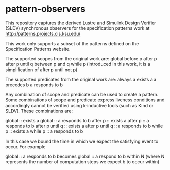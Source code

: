 # pattern-observers
This repository captures the derived Lustre and Simulink Design Verifier (SLDV) synchronous observers for the 
specification patterns work at http://patterns.projects.cis.ksu.edu/

This work only supports a subset of the patterns defined on the Specification Patterns website.

The supported scopes from the original work are:
  global
  before p
  after p
  after p until q
  between p and q
  while p (introduced in this work, it is a simplification of after p until not p)
  
The supported predicates from the original work are:
  always a
  exists a
  a precedes b
  a responds to b

Any combination of scope and predicate can be used to create a pattern. Some combinations of scope and predicate
express liveness conditions and accordingly cannot be verified using k-inductive tools (such as Kind or SLDV). 
These combinations are: 

  global :: exists a
  global :: a responds to b
  after p :: exists a
  after p :: a responds to b
  after p until q :: exists a
  after p until q :: a responds to b
  while p :: exists a
  while p :: a responds to b
  
In this case we bound the time in which we expect the satisfying event to occur. For example

  global :: a responds to b 
      becomes
  global :: a respond to b within N (where N represents the number of computation steps we expect b to occur within) 
